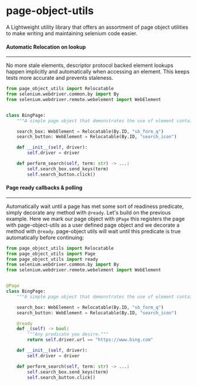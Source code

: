 # page-object-utils

A Lightweight utility library that offers an assortment of page object utilities to make writing
and maintaining selenium code easier.

#### Automatic Relocation on lookup
------------------------------------

No more stale elements, descriptor protocol backed element lookups happen implicitly and automatically
when accessing an element.  This keeps tests more accurate and prevents staleness.

```python
from page_object_utils import Relocatable
from selenium.webdriver.common.by import By
from selenium.webdriver.remote.webelement import WebElement


class BingPage:
    """A simple page object that demonstrates the use of element containers."""

    search_box: WebElement = Relocatable(By.ID, "sb_form_q")
    search_button: WebElement = Relocatable(By.ID, "search_icon")

    def __init__(self, driver):
        self.driver = driver

    def perform_search(self, term: str) -> ...:
        self.search_box.send_keys(term)
        self.search_button.click()
```

#### Page ready callbacks & polling
------------------------------------

Automatically wait until a page has met some sort of readiness predicate, simply
decorate any method with `@ready`.  Let's build on the previous example.  Here we
mark our page object with `@Page` this registers the page with page-object-utils
as a user defined page object and we decorate a method with `@ready`.  page-object
utils will wait until this predicate is true automatically before continuing:

```python
from page_object_utils import Relocatable
from page_object_utils import Page
from page_object_utils import ready
from selenium.webdriver.common.by import By
from selenium.webdriver.remote.webelement import WebElement


@Page
class BingPage:
    """A simple page object that demonstrates the use of element containers."""

    search_box: WebElement = Relocatable(By.ID, "sb_form_q")
    search_button: WebElement = Relocatable(By.ID, "search_icon")

    @ready
    def _(self) -> bool:
        """Any predicate you desire."""
        return self.driver.url == "https://www.bing.com"

    def __init__(self, driver):
        self.driver = driver

    def perform_search(self, term: str) -> ...:
        self.search_box.send_keys(term)
        self.search_button.click()
```
